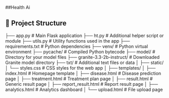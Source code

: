 ##Health Ai
## 📂 Project Structure
├── app.py # Main Flask application
├── ht.py # Additional helper script or module
├── utils.py # Utility functions used in the app
├── requirements.txt # Python dependencies
├── venv/ # Python virtual environment
├── pycache/ # Compiled Python bytecode
├── model/ # Directory for your model files
├── granite-3.3-2b-instruct/ # Downloaded Granite model directory
├── txt/ # Additional text files or data
│
├── static/
│ └── styles.css # CSS styles for the web app
│
├── templates/
│ ├── index.html # Homepage template
│ ├── disease.html # Disease prediction page
│ ├── treatment.html # Treatment plan page
│ ├── result.html # Generic result page
│ ├── report_result.html # Report result page
│ ├── analytics.html # Analytics dashboard
│ └── upload.html # File upload page
